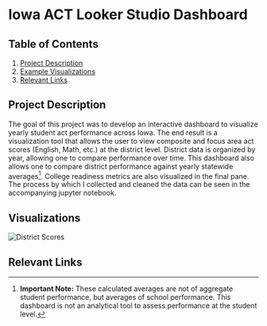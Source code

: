# Iowa ACT Looker Studio Dashboard

## Table of Contents

1. [Project Description](#project-description)
2. [Example Visualizations](#visuals)
3. [Relevant Links](#links)


<a name="project-description"></a>
## Project Description

The goal of this project was to develop an interactive dashboard to visualize yearly student act performance across Iowa. The end result is a visualization tool that allows the user to view composite and focus area act scores (English, Math, etc.) at the district level. District data is organized by year, allowing one to compare performance over time. This dashboard also allows one to compare district performance against yearly statewide averages[^1]. College readiness metrics are also visualized in the final pane. The process by which I collected and cleaned the data can be seen in the accompanying jupyter notebook.

[^1]: **Important Note:** These calculated averages are not of aggregate student performance, but averages of school performance. This dashboard is not an analytical tool to assess performance at the student level.


<a name="visuals"></a>
## Visualizations

![District Scores](~/images/DistrictACT.png)



<a name="links"></a>
## Relevant Links
